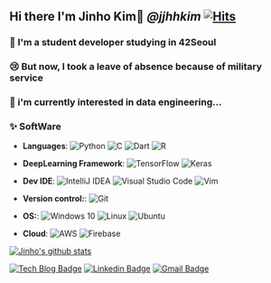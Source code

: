 ## Hi there I'm Jinho Kim👋 ***@jjhhkim*** [![Hits](https://hits.seeyoufarm.com/api/count/incr/badge.svg?url=https%3A%2F%2Fgithub.com%2Fkimjinho1)](https://hits.seeyoufarm.com)

<!--
[![Solved.ac
프로필](http://mazassumnida.wtf/api/v2/generate_badge?boj=jjhhkim)](https://solved.ac/jjhhkim)
-->

### 🔭 I'm a student developer studying in 42Seoul
<!--
[![jinhokim's 42 stats](https://badge42.herokuapp.com/api/stats/jinhokim)](https://github.com/JaeSeoKim/badge42)  
-->
### 😢 But now, I took a leave of absence because of military service

### 🚀 i'm currently interested in data engineering...
<!-- ### 😄 You can check my CV [here](https://www.notion.so/Jinho-Kim-b84a37e6fa414a0593d2d6d42e854370)   -->

<!--
### 🎓 Education  
* Undergraduate student in Dept. of Electronics Engineering, Incheon National University (2017.03 ~)  
* Expected date of graduation: 2023.02

<img src="https://img.shields.io/badge/PyTorch-EE4C2C?style=flat-square&logo=PyTorch&logoColor=white"/></a>
<img src="https://img.shields.io/badge/TensorFlow-FF6F00?style=flat-square&logo=TensorFlow&logoColor=white"/></a>
* **DB**: 
<img src="https://img.shields.io/badge/mongodb-339933?style=flat-square&logo=mongodb&logoColor=white"/></a>
* **Search engine**: 
<img src="https://img.shields.io/badge/Elastic_Stack-005571?style=flat-square&logo=Elastic-Stack&logoColor=white"/></a>
* **Version control**: 
<img src="https://img.shields.io/badge/Git-000000?style=flat-square&logo=Git&logoColor=white"/></a>
<img src="https://img.shields.io/badge/Gitkraken-1572B6?style=flat-square&logo=Gitkraken&logoColor=white"/></a>
<img src="https://img.shields.io/badge/Docker-2496ED?style=flat-square&logo=Docker&logoColor=white"/></a>
* **OS**:
<img src="https://img.shields.io/badge/Linux-FCC624?style=flat-square&logo=Linux&logoColor=white"/></a>
<img src="https://img.shields.io/badge/Ubuntu-E95420?style=flat-square&logo=Ubuntu&logoColor=white"/></a>
* **Cloud**:
<img src="https://img.shields.io/badge/Amazon_AWS-232F3E?style=flat-square&logo=Amazon-AWS&logoColor=white"/></a>

-->

### ✨ SoftWare
* **Languages**: 
![Python](https://img.shields.io/badge/python-%2314354C.svg?style=for-the-badge&logo=python&logoColor=white)
![C](https://img.shields.io/badge/c-%2300599C.svg?style=for-the-badge&logo=c&logoColor=white)
![Dart](https://img.shields.io/badge/dart-%230175C2.svg?style=for-the-badge&logo=dart&logoColor=white)
![R](https://img.shields.io/badge/r-%23276DC3.svg?style=for-the-badge&logo=r&logoColor=white)

* **DeepLearning Framework**: 
![TensorFlow](https://img.shields.io/badge/TensorFlow-%23FF6F00.svg?style=for-the-badge&logo=TensorFlow&logoColor=white)
![Keras](https://img.shields.io/badge/Keras-%23D00000.svg?style=for-the-badge&logo=Keras&logoColor=white)  

* **Dev IDE**:
![IntelliJ IDEA](https://img.shields.io/badge/IntelliJIDEA-000000.svg?style=for-the-badge&logo=intellij-idea&logoColor=white)
![Visual Studio Code](https://img.shields.io/badge/VisualStudioCode-0078d7.svg?style=for-the-badge&logo=visual-studio-code&logoColor=white)
![Vim](https://img.shields.io/badge/VIM-%2311AB00.svg?style=for-the-badge&logo=vim&logoColor=white)

* **Version control:**: 
![Git](https://img.shields.io/badge/git-%23F05033.svg?style=for-the-badge&logo=git&logoColor=white)

* **OS:**: 
![Windows 10](https://img.shields.io/badge/Windows-0078D6?style=for-the-badge&logo=windows&logoColor=white)
![Linux](https://img.shields.io/badge/Linux-FCC624?style=for-the-badge&logo=linux&logoColor=black)
![Ubuntu](https://img.shields.io/badge/Ubuntu-E95420?style=for-the-badge&logo=ubuntu&logoColor=white)

* **Cloud**:
![AWS](https://img.shields.io/badge/AWS-%23FF9900.svg?style=for-the-badge&logo=amazon-aws&logoColor=white)
![Firebase](https://img.shields.io/badge/firebase-%23039BE5.svg?style=for-the-badge&logo=firebase)

[![Jinho's github stats](https://github-readme-stats.vercel.app/api?username=kimjinho1)](https://github.com/anuraghazra/github-readme-stats)  



[![Tech Blog Badge](http://img.shields.io/badge/-Tech%20blog-black?style=flat-square&logo=github&link=https://jinho-study.tistory.com//)](https://jinho-study.tistory.com//) [![Linkedin Badge](https://img.shields.io/badge/-LinkedIn-blue?style=flat-square&logo=Linkedin&logoColor=white&link=https://www.linkedin.com/in/jinho-kim-a08452191/)](https://www.linkedin.com/in/jinho-kim-a08452191/) [![Gmail Badge](https://img.shields.io/badge/-Gmail-d14836?style=flat-square&logo=Gmail&logoColor=white&link=mailto:dlfhgk62@gmail.com)](mailto:dlfhgk62@gmail.com)
<br></br>  




<!-- 
[![Instagram Badge](https://img.shields.io/badge/-Instagram-dd2a7b?style=flat-square&logo=instagram&logoColor=white&link=https://www.instagram.com/jinho.v2//)](https://www.instagram.com/jinho.v2/)
- 🔭 I’m currently working on ...
- 🌱 I’m currently learning ...
- 👯 I’m looking to collaborate on ...
- 🤔 I’m looking for help with ...
- 💬 Ask me about ...
- 📫 How to reach me: ...
- 😄 Pronouns: ...
- ⚡ Fun fact: ...
-->
